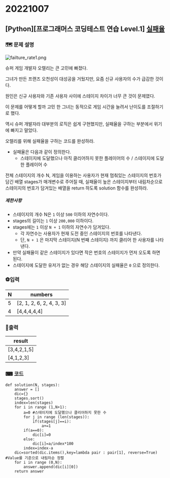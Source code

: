 # 20221007
## [Python][프로그래머스 코딩테스트 연습 Level.1]  [실패율](https://school.programmers.co.kr/learn/courses/30/lessons/42889)
### 🗺 문제 설명
![failture_rate1.png](https://grepp-programmers.s3.amazonaws.com/files/production/bde471d8ac/48ddf1cc-c4ea-499d-b431-9727ee799191.png)

슈퍼 게임 개발자 오렐리는 큰 고민에 빠졌다. 

그녀가 만든 프랜즈 오천성이 대성공을 거뒀지만, 요즘 신규 사용자의 수가 급감한 것이다. 

원인은 신규 사용자와 기존 사용자 사이에 스테이지 차이가 너무 큰 것이 문제였다.

이 문제를 어떻게 할까 고민 한 그녀는 동적으로 게임 시간을 늘려서 난이도를 조절하기로 했다. 

역시 슈퍼 개발자라 대부분의 로직은 쉽게 구현했지만, 실패율을 구하는 부분에서 위기에 빠지고 말았다. 

오렐리를 위해 실패율을 구하는 코드를 완성하라.

-   실패율은 다음과 같이 정의한다.
    -   스테이지에 도달했으나 아직 클리어하지 못한 플레이어의 수 / 스테이지에 도달한 플레이어 수

전체 스테이지의 개수 N, 게임을 이용하는 사용자가 현재 멈춰있는 스테이지의 번호가 담긴 배열 stages가 매개변수로 주어질 때, 실패율이 높은 스테이지부터 내림차순으로 스테이지의 번호가 담겨있는 배열을 return 하도록 solution 함수를 완성하라.

##### 제한사항
-   스테이지의 개수 N은  `1`  이상  `500`  이하의 자연수이다.
-   stages의 길이는  `1`  이상  `200,000`  이하이다.
-   stages에는  `1`  이상  `N + 1`  이하의 자연수가 담겨있다.
    -   각 자연수는 사용자가 현재 도전 중인 스테이지의 번호를 나타낸다.
    -   단,  `N + 1`  은 마지막 스테이지(N 번째 스테이지) 까지 클리어 한 사용자를 나타낸다.
-   만약 실패율이 같은 스테이지가 있다면 작은 번호의 스테이지가 먼저 오도록 하면 된다.
-   스테이지에 도달한 유저가 없는 경우 해당 스테이지의 실패율은  `0`  으로 정의한다.

### ⚽입력
|N|numbers|
|--|--|
|5|[2, 1, 2, 6, 2, 4, 3, 3]|
|4|[4,4,4,4,4]|


### 🥇출력
|result|
|--|
|[3,4,2,1,5]|
|[4,1,2,3]|

### ⌨ 코드
	def solution(N, stages):
	    answer = []
	    dic={}
	    stages.sort()
	    index=len(stages)
	    for i in range (1,N+1):
	        a=0 #스테이지에 도달했으나 클리어하지 못한 수
	        for j in range (len(stages)):
	            if(stages[j]==i):
	                a+=1
	        if(a==0):
	            dic[i]=0
	        else:
	            dic[i]=a/index*100
	        index=index-a
	    dic=sorted(dic.items(),key=lambda pair : pair[1], reverse=True) #Value를 기준으로 내림차순 정렬
	    for i in range (0,N):
	        answer.append(dic[i][0])
	    return answer

